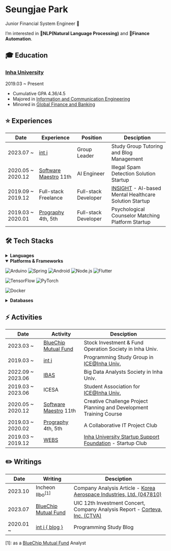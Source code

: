 # Seungjae Park

Junior Financial System Engineer 🌱

I’m interested in **📖NLP(Natural Language Processing)** and **🤖Finance Automation**.

## 🎓 Education

### [Inha University](http://www.inha.ac.kr/)

2019.03 ~ Present

- Cumulative GPA 4.36/4.5
- Majored in [Information and Communication Engineering](https://ice.inha.ac.kr/ice/index.do)
- Minored in [Global Finance and Banking](https://gfiba.inha.ac.kr/gfiba/index.do)

## ⭐ Experiences

| Date | Experience | Position | Desciption |
| --- | --- | --- | --- |
| 2023.07 ~ | [int i](https://int-i.github.io/) | Group Leader | Study Group Tutoring and Blog Management |
| 2020.05 ~ 2020.12 | [Software Maestro](https://www.swmaestro.org/sw/main/main.do) 11th | AI Engineer | Illegal Spam Detection Solution Startup |
| 2019.09 ~ 2019.12 | Full-stack Freelance | Full-stack Developer | [INSIGHT](https://insightsolution.github.io/) - AI-based Mental Healthcare Solution Startup |
| 2019.03 ~ 2020.01 | [Prography](https://prography.org/) 4th, 5th | Full-stack Developer | Psychological Counselor Matching Platform Startup |

## 🛠 Tech Stacks

<details>
<summary><b>Languages</b></summary>

![C++](https://img.shields.io/badge/C++-00599C?style=flat-square&logo=c%2B%2B&logoColor=white)
![Java](https://img.shields.io/badge/Java-ED8B00?style=flat-square&logo=openjdk&logoColor=white)
![Kotlin](https://img.shields.io/badge/Kotlin-7F52FF?style=flat-square&logo=kotlin&logoColor=white)
![JavaScript](https://img.shields.io/badge/JavaScript-F7DF1E?style=flat-square&logo=javascript&logoColor=black)
![TypeScript](https://img.shields.io/badge/TypeScript-3178C6?style=flat-square&logo=typescript&logoColor=white)
![Python](https://img.shields.io/badge/Python-3776AB?style=flat-square&logo=python&logoColor=white)
![Rust](https://img.shields.io/badge/Rust-000000?style=flat-square&logo=rust&logoColor=white)
![Dart](https://img.shields.io/badge/Dart-0175C2?style=flat-square&logo=dart&logoColor=white)

</details>

<details open>
<summary><b>Platforms & Frameworks</b></summary>

![Arduino](https://img.shields.io/badge/Arduino-00878F?style=flat-square&logo=arduino&logoColor=white)
![Spring](https://img.shields.io/badge/Spring-6DB33F?style=flat-square&logo=spring&logoColor=white)
![Android](https://img.shields.io/badge/Android-3DDC84?style=flat-square&logo=android&logoColor=white)
![Node.js](https://img.shields.io/badge/Node.js-339933?style=flat-square&logo=node.js&logoColor=white)
![Flutter](https://img.shields.io/badge/Flutter-02569B?style=flat-square&logo=flutter&logoColor=white)

![TensorFlow](https://img.shields.io/badge/TensorFlow-FF6F00?style=flat-square&logo=tensorflow&logoColor=white)
![PyTorch](https://img.shields.io/badge/PyTorch-EE4C2C?style=flat-square&logo=pytorch&logoColor=white)

![Docker](https://img.shields.io/badge/Docker-2496ED?style=flat-square&logo=docker&logoColor=white)

</details>

<details>
<summary><b>Databases</b></summary>

![MySQL](https://img.shields.io/badge/MySQL-4479A1?style=flat-square&logo=mysql&logoColor=white)
![PostgreSQL](https://img.shields.io/badge/PostgreSQL-4169E1?style=flat-square&logo=postgresql&logoColor=white)

</details>

## ⚡ Activities

| Date | Activity | Desciption |
| --- | --- | --- |
| 2023.03 ~ | [‌BlueChip Mutual Fund](https://inhabluechip.com/) | Stock Investment & Fund Operation Society in Inha Univ. |
| 2019.03 ~ | [int i](https://int-i.github.io/) | Programming Study Group in [ICE@Inha Univ.](https://ice.inha.ac.kr/ice/2247/subview.do) |
| 2022.09 ~ 2023.06 | [IBAS](https://www.inhabas.com/) | Big Data Analysts Society in Inha Univ. |
| 2019.03 ~ 2023.06 | ICESA | Student Association for [ICE@Inha Univ.](https://ice.inha.ac.kr/ice/2246/subview.do) |
| 2020.05 ~ 2020.12 | [Software Maestro](https://www.swmaestro.org/sw/main/main.do) 11th | Creative Challenge Project Planning and Development Training Course |
| 2019.03 ~ 2020.02 | [Prography](https://prography.org/) 4th, 5th | A Collaborative IT Project Club |
| 2019.03 ~ 2019.12 | [WEBS](https://cafe.naver.com/websinha) | [Inha University Startup Support Foundation](http://startup.inha.ac.kr/index.htm) - Startup Club |

## ✏️ Writings

| Date | Writing | Desciption |
| --- | --- | --- |
| 2023.10 | Incheon Ilbo<sup id="a1">[1]</sup> | Company Analysis Article - [Korea Aerospace Industries, Ltd. (047810)](https://www.incheonilbo.com/news/articleView.html?idxno=1216780) |
| 2023.07 | [‌BlueChip Mutual Fund](https://inhabluechip.com/) | UIC 12th Investment Concert, Company Analysis Report - [Corteva, Inc. (CTVA)](https://inhabluechip.com/forum/view/259643) |
| 2020.01 ~ | [int i { blog }](https://int-i.github.io/authors/#Astro36) | Programming Study Blog |

[1]: as a [BlueChip Mutual Fund](https://inhabluechip.com/) Analyst

